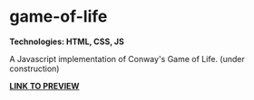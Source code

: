 # game-of-life

**Technologies: HTML, CSS, JS**

A Javascript implementation of Conway's Game of Life. (under construction)


<a href="https://karminkarmen.github.io/game-of-life/">**LINK TO PREVIEW**</a>
